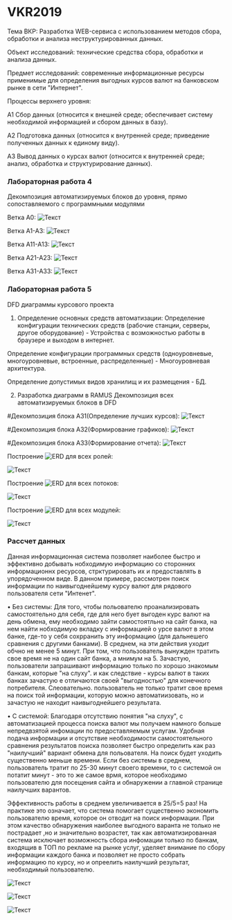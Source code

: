 # VKR2019
Тема ВКР: Разработка WEB-сервиса с использованием методов сбора, обработки  и анализа неструктурированных данных.

Объект исследований: технические средства сбора, обработки и анализа данных.

Предмет исследований: современные информационные ресурсы применимые для определения выгодных курсов валют на банковском рынке в сети "Интернет".

Процессы верхнего уровня:

А1 Сбор данных (относится к внешней среде; обеспечивает систему необходимой информацией и сбором данных в базу).

А2 Подготовка данных (относится к внутренней среде; приведение полученных данных к единому виду).

А3 Вывод данных о курсах валют (относится к внутренней среде; анализ, обработка и структурирование данных).


### Лабораторная работа 4
Декомпозиция автоматизируемых блоков до уровня, прямо сопоставляемого с программными модулями

Ветка А0:
![Текст](https://github.com/LafASay/-Frolov-.github.io/blob/master/A0.jpg)

Ветка А1-А3:
![Текст](https://github.com/LafASay/-Frolov-.github.io/blob/master/A1.jpg)

Ветка А11-А13:
![Текст](https://github.com/LafASay/-Frolov-.github.io/blob/master/A11.jpg)

Ветка А21-А23:
![Текст](https://github.com/LafASay/-Frolov-.github.io/blob/master/A21.jpg)

Ветка А31-А33:
![Текст](https://github.com/LafASay/-Frolov-.github.io/blob/master/A31.jpg)


### Лабораторная работа 5
 DFD диаграммы курсового проекта
1. Определение основных средств автоматизации:
Определение конфигурации технических средств (рабочие станции, серверы, другое оборудование) - Устройства с возможностью работы в браузере и выходом в интернет.

Определение конфигурации программных средств (одноуровневые, многоуровневые, встроенные, распределенные) - Многоуровневая архитектура.

Определение допустимых видов хранилищ и их размещения - БД.

2. Разработка диаграмм в RAMUS
Декомпозиция всех автоматизируемых блоков в DFD 

#Декомпозиция блока A31(Определение лучших курсов): 
![Текст](https://github.com/LafASay/-Frolov-.github.io/blob/master/A331.jpg)

#Декомпозиция блока A32(Формирование графиков): 
![Текст](https://github.com/LafASay/-Frolov-.github.io/blob/master/A332.jpg)

#Декомпозиция блока A33(Формирование отчета): 
![Текст](https://github.com/LafASay/-Frolov-.github.io/blob/master/A333.jpg)

Построение ![ERD](https://github.com/LafASay/-Frolov-.github.io/blob/master/Rol)  для всех ролей:

![Текст](https://github.com/LafASay/-Frolov-.github.io/blob/master/%D0%A0%D0%BE%D0%BB%D1%8C.png)

Построение ![ERD](https://github.com/LafASay/-Frolov-.github.io/blob/master/potoki) для всех потоков:

![Текст](https://github.com/LafASay/-Frolov-.github.io/blob/master/%D0%BF%D0%BE%D1%82%D0%BE%D0%BA%D0%B8.png)

Построение ![ERD](https://github.com/LafASay/-Frolov-.github.io/blob/master/modul) для всех модулей:

![Текст](https://github.com/LafASay/-Frolov-.github.io/blob/master/%D0%9C%D0%BE%D0%B4%D1%83%D0%BB%D1%8C1.png)

### Рассчет данных

Данная информационная система позволяет наиболее быстро и эффективно добывать нобходимую информацию со сторонних информационнх ресурсов, стрктурировать их и предоставлять в упорядоченном виде. В данном примере, рассмотрен поиск информации по наивыгоднейшему курсу валют для рядового пользователя сети "Интенет".

•	Без системы: Для того, чтобы польователю проанализировать самостоятельно для себя, где для него бует выгоден курс валют на день обмена, ему необходимо зайти самостоятльно на сайт банка, на нем найти нобходимую вкладку с информацией о урсе валют в этом банке, где-то у себя сохрранить эту информацию (для дальнешего сравнения с другими банками). В  среднем, на эти действия уходит обчно не менее 5 минут. При том, что пользователь вынужден тратить свое время не на один сайт банка, а мнимум на 5. Зачастую, пользователи запрашивают информацию только по хорошо знакомым банкам, которые "на слуху". и как следствие - курсы валют в таких банках зачастую е отличаются своей "выгодностью" для конечного потребителя.  Слеовательно. пользователь не только тратит свое время на поиск той информации, которую можно автоматиизовать, но и зачастую не находит наивыгоднейшего результата. 

•	С системой: Благодаря отсутствию понятия "на слуху", с автоматизацией процесса поиска валют мы получаем намного больше непредвзятой инфомации по предоставляемым услугам. Удобная подача информации и отсутствие необходимости самостоятельного сравнения результатов поиска позволяет быстро определить как раз "наилучший" вариант обмена для польователя. На поиск будет уходить существенно меньше времени. Если без системы в среднем, пользователь тратит по 25-30 минут своего времени, то с системой он потатит  минут - это то же самое врмя, которое необходимо пользователю для посещения сайта и обнаружении а главной странице наилучших варантов.

Эффективность работы в среднем увеличивается в 25/5=5 раз! На практике это означает, что система помогает существенно экономить пользователю время, которое он отводит на поиск информации. При этом качество обнаружения наиболее выгодного варанта не только не пострадает ,но и значительно возрастет, так как автоматизированная система исключает возможность сбора инфомации только по банкам, входящив в ТОП по рекламе на рынке услуг, уделяет внимание по сбору информации каждого банка и позволяет не просто собрать информацию по курсу, но и опреелить наилучший результат, необходимый пользователю.


![Текст](https://github.com/LafASay/-Frolov-.github.io/blob/master/111111.png)

![Текст](https://github.com/LafASay/-Frolov-.github.io/blob/master/%D1%82%D1%80%D1%83%D0%B4.png)

![Текст](https://github.com/LafASay/-Frolov-.github.io/blob/master/cocomo.png)
